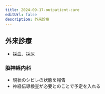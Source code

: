 ```yaml
---
title: 2024-09-17-outpatient-care
editUrl: false
description: 外来診療
---
```


## 外来診療

* 採血、採尿

### 脳神経内科

* 現状のシビレの状態を報告
* 神経伝導検査が必要とのことで予定を入れる
